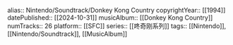 alias:: Nintendo/Soundtrack/Donkey Kong Country
copyrightYear:: [[1994]]
datePublished:: [[2024-10-31]]
musicAlbum:: [[Donkey Kong Country]]
numTracks:: 26
platform:: [[SFC]]
series:: [[咚奇刚系列]]
tags:: [[Nintendo]], [[Nintendo/Soundtrack]], [[MusicAlbum]]
